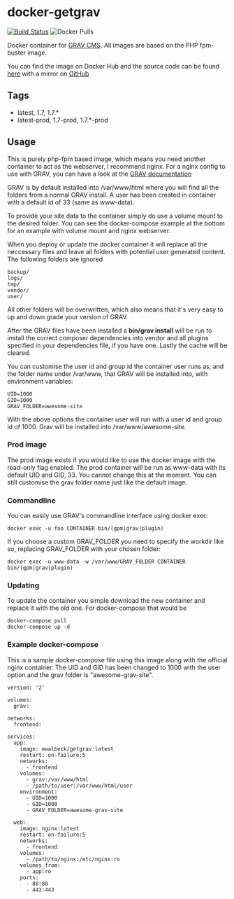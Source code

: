 # docker-getgrav

[![Build Status](https://build.walbeck.it/api/badges/walbeck-it/docker-getgrav/status.svg)](https://build.walbeck.it/walbeck-it/docker-getgrav)
![Docker Pulls](https://img.shields.io/docker/pulls/mwalbeck/getgrav)

Docker container for [GRAV CMS](https://getgrav.org/). All images are based on the PHP fpm-buster image.

You can find the image on Docker Hub and the source code can be found [here](https://git.walbeck.it/walbeck-it/docker-getgrav) with a mirror on [GitHub](https://github.com/mwalbeck/docker-getgrav)

## Tags

* latest, 1.7, 1.7.*
* latest-prod, 1.7-prod, 1.7.*-prod

## Usage

This is purely php-fpm based image, which means you need another container to act as the webserver, I recommend nginx. For a nginx config to use with GRAV, you can have a look at the [GRAV documentation](https://learn.getgrav.org/17/webservers-hosting/servers/nginx)

GRAV is by default installed into /var/www/html where you will find all the folders from a normal GRAV install. A user has been created in container with a default id of 33 (same as www-data).

To provide your site data to the container simply do use a volume mount to the desired folder. You can see the docker-compose example at the bottom for an example with volume mount and nginx webserver.

When you deploy or update the docker container it will replace all the neccessary files and leave all folders with potential user generated content. The following folders are ignored

```
backup/
logs/
tmp/
vendor/
user/
```

All other folders will be overwritten, which also means that it's very easy to up and down grade your version of GRAV.

After the GRAV files have been installed a **bin/grav install** will be run to install the correct composer dependencies into vendor and all plugins specified in your dependencies file, if you have one. Lastly the cache will be cleared.

You can customise the user id and group id the container user runs as, and the folder name under /var/www, that GRAV will be installed into, with environment variables:

```
UID=1000
GID=1000
GRAV_FOLDER=awesome-site
```

With the above options the container user will run with a user id and group id of 1000. Grav will be installed into /var/www/awesome-site.

### Prod image

The prod image exists if you would like to use the docker image with the read-only flag enabled. The prod container will be run as www-data with its default UID and GID, 33. You cannot change this at the moment. You can still customise the grav folder name just like the default image.

### Commandline

You can easily use GRAV's commandline interface using docker exec:

```
docker exec -u foo CONTAINER bin/(gpm|grav|plugin)
```

If you choose a custom GRAV_FOLDER you need to specify the workdir like so, replacing GRAV_FOLDER with your chosen folder:

```
docker exec -u www-data -w /var/www/GRAV_FOLDER CONTAINER bin/(gpm|grav|plugin)
```

### Updating

To update the container you simple download the new container and replace it with the old one. For docker-compose that would be

```
docker-compose pull
docker-compose up -d
```

### Example docker-compose

This is a sample docker-compose file using this image along with the official nginx container. The UID and GID has been changed to 1000 with the user option and the grav folder is "awesome-grav-site".

```
version: '2'

volumes:
  grav:

networks:
  frontend:

services:
  app:
    image: mwalbeck/getgrav:latest
    restart: on-failure:5
    networks:
      - frontend
    volumes:
      - grav:/var/www/html
      - /path/to/user:/var/www/html/user
    environment:
      - UID=1000
      - GID=1000
      - GRAV_FOLDER=awesome-grav-site

  web:
    image: nginx:latest
    restart: on-failure:5
    networks:
      - frontend
    volumes:
      - /path/to/nginx:/etc/nginx:ro
    volumes_from:
      - app:ro
    ports:
      - 80:80
      - 443:443
```
